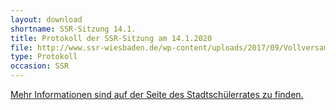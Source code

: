 ```yaml
---
layout: download
shortname: SSR-Sitzung 14.1.
title: Protokoll der SSR-Sitzung am 14.1.2020
file: http://www.ssr-wiesbaden.de/wp-content/uploads/2017/09/Vollversammlung-14.01.20.pdf
type: Protokoll
occasion: SSR
---
```


[Mehr Informationen sind auf der Seite des Stadtschülerrates zu finden.](https://ssr-wiesbaden.de)
